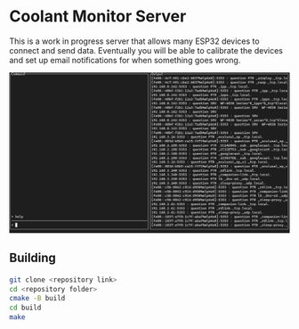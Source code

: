 # Coolant Monitor Server
This is a work in progress server that allows many ESP32 devices to connect and send data. Eventually you will be able to 
calibrate the devices and set up email notifications for when something goes wrong.

![Server Interface](image.png "Server Interface")

## Building

```bash
git clone <repository link>
cd <repository folder>
cmake -B build
cd build
make
```


